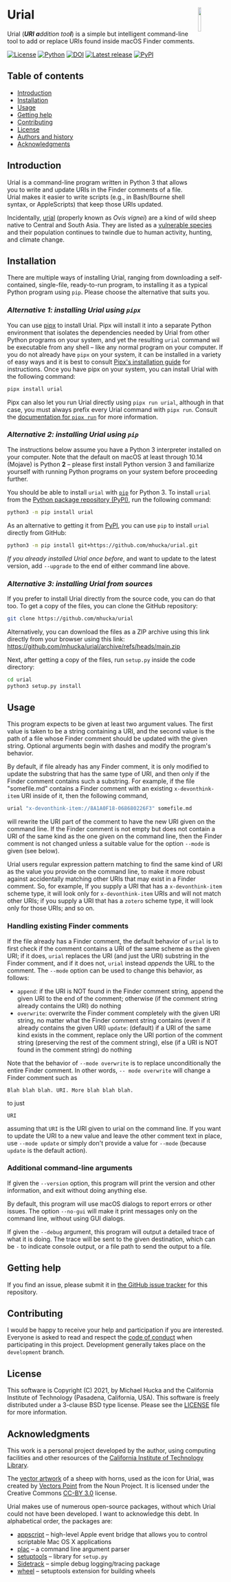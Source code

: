 # Urial<img width="12%" align="right" src="https://github.com/mhucka/urial/raw/main/.graphics/urial-icon.png">

Urial (_**URI** **a**ddition too**l**_) is a simple but intelligent command-line tool to add or replace URIs found inside macOS Finder comments.

[![License](https://img.shields.io/badge/License-BSD%203--Clause-blue.svg?style=flat-square)](https://choosealicense.com/licenses/bsd-3-clause)
[![Python](https://img.shields.io/badge/Python-3.6+-brightgreen.svg?style=flat-square)](http://shields.io)
[![DOI](https://img.shields.io/badge/dynamic/json.svg?label=DOI&style=flat-square&colorA=gray&colorB=navy&query=$.metadata.doi&uri=https://data.caltech.edu/api/record/2206)](https://data.caltech.edu/records/2206)
[![Latest release](https://img.shields.io/github/v/release/mhucka/urial.svg?style=flat-square&color=b44e88)](https://github.com/mhucka/urial/releases)
[![PyPI](https://img.shields.io/pypi/v/urial.svg?style=flat-square&color=orange&label=PyPI)](https://pypi.org/project/urial/)


## Table of contents

* [Introduction](#introduction)
* [Installation](#installation)
* [Usage](#usage)
* [Getting help](#getting-help)
* [Contributing](#contributing)
* [License](#license)
* [Authors and history](#authors-and-history)
* [Acknowledgments](#authors-and-acknowledgments)


## Introduction

Urial is a command-line program written in Python 3 that allows you to write and update URIs in the Finder comments of a file. Urial makes it easier to write scripts (e.g., in Bash/Bourne shell syntax, or AppleScripts) that keep those URIs updated.

Incidentally, [urial](https://en.wikipedia.org/wiki/Urial) (properly known as _Ovis vignei_) are a kind of wild sheep native to Central and South Asia. They are listed as a [vulnerable species](https://www.iucnredlist.org/species/54940655/195296049) and their population continues to twindle due to human activity, hunting, and climate change.


## Installation

There are multiple ways of installing Urial, ranging from downloading a self-contained, single-file, ready-to-run program, to installing it as a typical Python program using `pip`.  Please choose the alternative that suits you.

### _Alternative 1: installing Urial using `pipx`_

You can use [pipx](https://pypa.github.io/pipx/) to install Urial. Pipx will install it into a separate Python environment that isolates the dependencies needed by Urial from other Python programs on your system, and yet the resulting `urial` command wil be executable from any shell &ndash; like any normal program on your computer. If you do not already have `pipx` on your system, it can be installed in a variety of easy ways and it is best to consult [Pipx's installation guide](https://pypa.github.io/pipx/installation/) for instructions. Once you have pipx on your system, you can install Urial with the following command:
```sh
pipx install urial
```

Pipx can also let you run Urial directly using `pipx run urial`, although in that case, you must always prefix every Urial command with `pipx run`.  Consult the [documentation for `pipx run`](https://github.com/pypa/pipx#walkthrough-running-an-application-in-a-temporary-virtual-environment) for more information.


### _Alternative 2: installing Urial using `pip`_

The instructions below assume you have a Python 3 interpreter installed on your computer.  Note that the default on macOS at least through 10.14 (Mojave) is Python **2** &ndash; please first install Python version 3 and familiarize yourself with running Python programs on your system before proceeding further.

You should be able to install `urial` with [`pip`](https://pip.pypa.io/en/stable/installing/) for Python&nbsp;3.  To install `urial` from the [Python package repository (PyPI)](https://pypi.org), run the following command:
```sh
python3 -m pip install urial
```

As an alternative to getting it from [PyPI](https://pypi.org), you can use `pip` to install `urial` directly from GitHub:
```sh
python3 -m pip install git+https://github.com/mhucka/urial.git
```

_If you already installed Urial once before_, and want to update to the latest version, add `--upgrade` to the end of either command line above.


### _Alternative 3: installing Urial from sources_

If  you prefer to install Urial directly from the source code, you can do that too. To get a copy of the files, you can clone the GitHub repository:
```sh
git clone https://github.com/mhucka/urial
```

Alternatively, you can download the files as a ZIP archive using this link directly from your browser using this link: <https://github.com/mhucka/urial/archive/refs/heads/main.zip>

Next, after getting a copy of the files,  run `setup.py` inside the code directory:
```sh
cd urial
python3 setup.py install
```


## Usage

This program expects to be given at least two argument values.  The first value is taken to be a string containing a URI, and the second value is the path of a file whose Finder comment should be updated with the given string.  Optional arguments begin with dashes and modify the program's behavior.

By default, if file already has any Finder comment, it is only modified to update the substring that has the same type of URI, and then only if the Finder comment contains such a substring.  For example, if the file "somefile.md" contains a Finder comment with an existing `x-devonthink-item` URI inside of it, then the following command,

```sh
urial "x-devonthink-item://8A1A0F18-068680226F3" somefile.md
```

will rewrite the URI part of the comment to have the new URI given on the command line.  If the Finder comment is not empty but does not contain a URI of the same kind as the one given on the command line, then the Finder comment is not changed unless a suitable value for the option `--mode` is given (see below). 

Urial users regular expression pattern matching to find the same kind of URI as the value you provide on the command line, to make it more robust against accidentally matching other URIs that may exist in a Finder comment. So, for example, If you supply a URI that has a `x-devonthink-item` scheme type, it will look only for `x-devonthink-item` URIs and will not match other URIs; if you supply a URI that has a `zotero` scheme type, it will look only for those URIs; and so on.


### Handling existing Finder comments

If the file already has a Finder comment, the default behavior of `urial` is to first check if the comment contains a URI of the same scheme as the given URI; if it does, `urial` replaces the URI (and just the URI) substring in the Finder comment, and if it does not, `urial` instead _appends_ the URL to the comment.  The `--mode` option can be used to change this behavior, as follows:

* `append`: if the URI is NOT found in the Finder comment string, append the given URI to the end of the comment; otherwise (if the comment string already contains the URI) do nothing
* `overwrite`: overwrite the Finder comment completely with the given URI string, no matter what the Finder comment string contains (even if it already contains the given URI)
  `update`: (default) if a URI of the same kind exists in the comment, replace only the URI portion of the comment string (preserving the rest of the comment string), else (if a URI is NOT found in the comment string) do nothing

Note that the behavior of `--mode overwrite` is to replace unconditionally the entire Finder comment.  In other words, `-- mode overwrite` will change a Finder comment such as

    Blah blah blah. URI. More blah blah blah.

to just

    URI

assuming that `URI` is the URI given to urial on the command line.  If you want to update the URI to a new value and leave the other comment text in place, use `--mode update` or simply don't provide a value for `--mode` (because `update` is the default action).


### Additional command-line arguments

If given the `--version` option, this program will print the version and other information, and exit without doing anything else.

By default, this program will use macOS dialogs to report errors or other issues.  The option `--no-gui` will make it print messages only on the command line, without using GUI dialogs.

If given the `--debug` argument, this program will output a detailed trace of what it is doing. The trace will be sent to the given destination, which can be `-` to indicate console output, or a file path to send the output to a file.


## Getting help

If you find an issue, please submit it in [the GitHub issue tracker](https://github.com/mhucka/urial/issues) for this repository.


## Contributing

I would be happy to receive your help and participation if you are interested.  Everyone is asked to read and respect the [code of conduct](CONDUCT.md) when participating in this project.  Development generally takes place on the `development` branch.


## License

This software is Copyright (C) 2021, by Michael Hucka and the California Institute of Technology (Pasadena, California, USA).  This software is freely distributed under a 3-clause BSD type license.  Please see the [LICENSE](LICENSE) file for more information.


## Acknowledgments

This work is a personal project developed by the author, using computing facilities and other resources of the [California Institute of Technology Library](https://www.library.caltech.edu).

The [vector artwork](https://thenounproject.com/icon/bighorn-sheep-head-2608122/) of a sheep with horns, used as the icon for Urial, was created by  [Vectors Point](https://thenounproject.com/vectorspoint/) from the Noun Project.  It is licensed under the Creative Commons [CC-BY 3.0](https://creativecommons.org/licenses/by/3.0/) license.

Urial makes use of numerous open-source packages, without which Urial could not have been developed.  I want to acknowledge this debt.  In alphabetical order, the packages are:

* [appscript](http://appscript.sourceforge.net/py-appscript/doc.html) &ndash; high-level Apple event bridge that allows you to control scriptable Mac OS X applications
* [plac](http://micheles.github.io/plac/) &ndash; a command line argument parser
* [setuptools](https://github.com/pypa/setuptools) &ndash; library for `setup.py`
* [Sidetrack](https://github.com/caltechlibrary/sidetrack) &ndash; simple debug logging/tracing package
* [wheel](https://pypi.org/project/wheel/) &ndash; setuptools extension for building wheels
